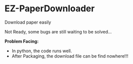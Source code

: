 # EZ-PaperDownloader
Download paper easily

Not Ready, some bugs are still waiting to be solved...

**Problem Facing:** 
- In python, the code runs well.
- After Packaging, the download file can be find nowhere!!!
